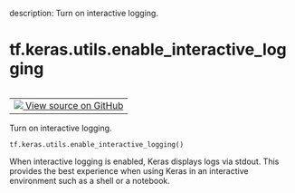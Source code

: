 description: Turn on interactive logging.

<div itemscope itemtype="http://developers.google.com/ReferenceObject">
<meta itemprop="name" content="tf.keras.utils.enable_interactive_logging" />
<meta itemprop="path" content="Stable" />
</div>

# tf.keras.utils.enable_interactive_logging

<!-- Insert buttons and diff -->

<table class="tfo-notebook-buttons tfo-api nocontent" align="left">
<td>
  <a target="_blank" href="https://github.com/keras-team/keras/tree/v2.15.0/keras/utils/io_utils.py#L33-L41">
    <img src="https://www.tensorflow.org/images/GitHub-Mark-32px.png" />
    View source on GitHub
  </a>
</td>
</table>



Turn on interactive logging.


<pre class="devsite-click-to-copy prettyprint lang-py tfo-signature-link">
<code>tf.keras.utils.enable_interactive_logging()
</code></pre>



<!-- Placeholder for "Used in" -->

When interactive logging is enabled, Keras displays logs via stdout.
This provides the best experience when using Keras in an interactive
environment such as a shell or a notebook.